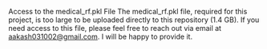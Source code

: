 Access to the medical_rf.pkl File
The medical_rf.pkl file, required for this project, is too large to be uploaded directly to this repository (1.4 GB). If you need access to this file, please feel free to reach out via email at aakash031002@gmail.com. I will be happy to provide it.
